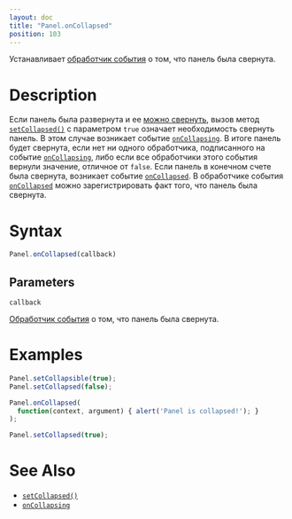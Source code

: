 ```yaml
---
layout: doc
title: "Panel.onCollapsed"
position: 103
---
```


Устанавливает [обработчик события](../../../KeyConcepts/Script/) о том, что панель была свернута.

# Description

Если панель была развернута и ее [можно свернуть](../Panel.getCollapsible/), вызов метод [`setCollapsed()`](../Panel.setCollapsed/)
с параметром `true` означает необходимость свернуть панель. В этом случае возникает событие [`onCollapsing`](../Panel.onCollapsing/).
В итоге панель будет свернута, если нет ни одного обработчика, подписанного на событие [`onCollapsing`](../Panel.onCollapsing/),
либо если все обработчики этого события вернули значение, отличное от `false`. Если панель в конечном счете была свернута,
возникает событие [`onCollapsed`](../Panel.onCollapsed/). В обработчике события [`onCollapsed`](../Panel.onCollapsed/)
можно зарегистрировать факт того, что панель была свернута.

# Syntax

```js
Panel.onCollapsed(callback)
```

## Parameters

`callback`

[Обработчик события](../../../KeyConcepts/Script/) о том, что панель была свернута.

# Examples

```js
Panel.setCollapsible(true);
Panel.setCollapsed(false);

Panel.onCollapsed(
  function(context, argument) { alert('Panel is collapsed!'); }
);

Panel.setCollapsed(true);
```

# See Also

* [`setCollapsed()`](../Panel.setCollapsed/)
* [`onCollapsing`](../Panel.onCollapsing/)
